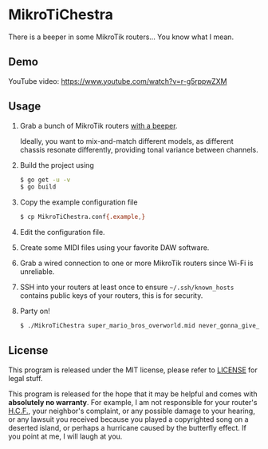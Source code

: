 # MikroTiChestra

There is a beeper in some MikroTik routers… You know what I mean.

## Demo

YouTube video: <https://www.youtube.com/watch?v=r-g5rppwZXM>

## Usage

1. Grab a bunch of MikroTik routers [with a beeper](https://mikrotik.com/products/group/ethernet-routers?filter&s=c&f=%5B%22beeper%22%5D).

   Ideally, you want to mix-and-match different models, as different chassis resonate differently, providing tonal variance between channels.

2. Build the project using
   ```bash
   $ go get -u -v
   $ go build
   ```

3. Copy the example configuration file
   ```bash
   $ cp MikroTiChestra.conf{.example,}
   ```

4. Edit the configuration file.

5. Create some MIDI files using your favorite DAW software.

6. Grab a wired connection to one or more MikroTik routers since Wi-Fi is unreliable.

7. SSH into your routers at least once to ensure `~/.ssh/known_hosts` contains public keys of your routers, this is for security.

8. Party on!
   ```bash
   $ ./MikroTiChestra super_mario_bros_overworld.mid never_gonna_give_you_up.mid
   ```

## License

This program is released under the MIT license, please refer to [LICENSE](LICENSE) for legal stuff.

This program is released for the hope that it may be helpful and comes with **absolutely no warranty**. For example, I am not responsible for your router's [H.C.F.](https://en.wikipedia.org/wiki/Halt_and_Catch_Fire_(computing)), your neighbor's complaint, or any possible damage to your hearing, or any lawsuit you received because you played a copyrighted song on a deserted island, or perhaps a hurricane caused by the butterfly effect. If you point at me, I will laugh at you.
